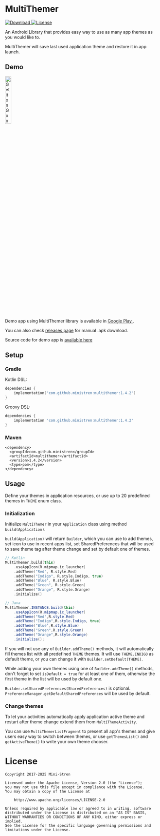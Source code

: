 # MultiThemer

[ ![Download](https://api.bintray.com/packages/mini-stren/maven/multithemer/images/download.svg) ](https://bintray.com/mini-stren/maven/multithemer/_latestVersion)
[![License](https://img.shields.io/badge/License-Apache%202.0-orange.svg)](https://opensource.org/licenses/Apache-2.0)

An Android Library that provides easy way to use as many app themes as you would like to.

MultiThemer will save last used application theme and restore it in app launch.

## Demo

<a href='https://play.google.com/store/apps/details?id=com.ministren.demoapp.multithemer'><img alt='Get it on Google Play' src='https://play.google.com/intl/en_us/badges/images/generic/en_badge_web_generic.png' width='20%' height='20%' /></a>

Demo app using MultiThemer library is available in
<a href='https://play.google.com/store/apps/details?id=com.ministren.demoapp.multithemer'>
Google Play
</a>.

You can also check <a href='https://github.com/Mini-Stren/MultiThemer/releases'>releases page</a>
for manual .apk download.

Source code for demo app is
<a href='https://github.com/Mini-Stren/MultiThemer/tree/master/app'>available here</a>

## Setup

### Gradle

Kotlin DSL:

```kotlin
dependencies {
    implementation("com.github.ministren:multithemer:1.4.2")
}
```       

Groovy DSL:

```gradle
dependencies {
    implementation 'com.github.ministren:multithemer:1.4.2'
}
```

### Maven

```maven
<dependency>
  <groupId>com.github.ministren</groupId>
  <artifactId>multithemer</artifactId>
  <version>1.4.2</version>
  <type>pom</type>
</dependency>
```

## Usage

Define your themes in application resources,
or use up to 20 predefined themes in `THEME` enum class.

### Initialization

Initialize `MultiThemer` in your `Application` class using method `build(Application)`.

`build(Application)` will return `Builder`, which you can use to add themes,
set icon to use in recent apps list,
set SharedPreferences that will be used to save theme tag after theme change
and set by default one of themes.

```kotlin
// Kotlin
MultiThemer.build(this)
    .useAppIcon(R.mipmap.ic_launcher)
    .addTheme("Red", R.style.Red)
    .addTheme("Indigo", R.style.Indigo, true)
    .addTheme("Blue", R.style.Blue)
    .addTheme("Green", R.style.Green)
    .addTheme("Orange", R.style.Orange)
    .initialize()
```

```java
// Java
MultiThemer.INSTANCE.build(this)
    .useAppIcon(R.mipmap.ic_launcher)
    .addTheme("Red",R.style.Red)
    .addTheme("Indigo",R.style.Indigo, true)
    .addTheme("Blue",R.style.Blue)
    .addTheme("Green",R.style.Green)
    .addTheme("Orange",R.style.Orange)
    .initialize();
```

If you will not use any of `Builder.addTheme()` methods,
it will automatically fill themes list with all predefined `THEME` themes.
It will use `THEME.INDIGO` as default theme, or you can change it with `Builder.setDefault(THEME)`.

While adding your own themes using one of `Builder.addTheme()` methods,
don't forget to set `isDefault = true` for at least one of them,
otherwise the first theme in the list will be used by default one.

`Builder.setSharedPreferences(SharedPreferences)` is optional.
`PreferenceManager.getDefaultSharedPreferences` will be used by default.

### Change themes

To let your activities automatically apply application active theme
and restart after theme change extend them from `MultiThemeActivity`.

You can use `MultiThemerListFragment` to present all app's themes
and give users easy way to switch between themes,
or use `getThemesList()` and `getActiveTheme()` to write your own theme chooser.

# License

```
Copyright 2017-2025 Mini-Stren

Licensed under the Apache License, Version 2.0 (the "License");
you may not use this file except in compliance with the License.
You may obtain a copy of the License at

    http://www.apache.org/licenses/LICENSE-2.0

Unless required by applicable law or agreed to in writing, software
distributed under the License is distributed on an "AS IS" BASIS,
WITHOUT WARRANTIES OR CONDITIONS OF ANY KIND, either express or implied.
See the License for the specific language governing permissions and
limitations under the License.
```
